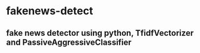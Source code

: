 # fakenews-detect

## fake news detector using python, TfidfVectorizer and PassiveAggressiveClassifier
